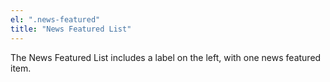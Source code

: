```yaml
---
el: ".news-featured"
title: "News Featured List"
---
```

The News Featured List includes a label on the left, with one news featured item.